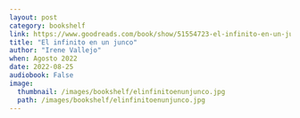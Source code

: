```yaml
---
layout: post
category: bookshelf
link: https://www.goodreads.com/book/show/51554723-el-infinito-en-un-junco
title: "El infinito en un junco"
author: "Irene Vallejo"
when: Agosto 2022
date: 2022-08-25
audiobook: False
image:
  thumbnail: /images/bookshelf/elinfinitoenunjunco.jpg
  path: /images/bookshelf/elinfinitoenunjunco.jpg
---
```

